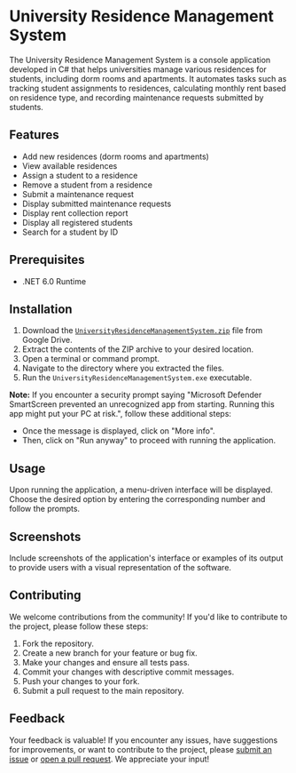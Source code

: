 # University Residence Management System

The University Residence Management System is a console application developed in C# that helps universities manage various residences for students, including dorm rooms and apartments. It automates tasks such as tracking student assignments to residences, calculating monthly rent based on residence type, and recording maintenance requests submitted by students.

## Features

- Add new residences (dorm rooms and apartments)
- View available residences
- Assign a student to a residence
- Remove a student from a residence
- Submit a maintenance request
- Display submitted maintenance requests
- Display rent collection report
- Display all registered students
- Search for a student by ID

## Prerequisites

- .NET 6.0 Runtime

## Installation

1. Download the [`UniversityResidenceManagementSystem.zip`](INSERT_GOOGLE_DRIVE_LINK_HERE) file from Google Drive.
2. Extract the contents of the ZIP archive to your desired location.
3. Open a terminal or command prompt.
4. Navigate to the directory where you extracted the files.
5. Run the `UniversityResidenceManagementSystem.exe` executable.

**Note:** If you encounter a security prompt saying "Microsoft Defender SmartScreen prevented an unrecognized app from starting. Running this app might put your PC at risk.", follow these additional steps:
   - Once the message is displayed, click on "More info".
   - Then, click on "Run anyway" to proceed with running the application.


## Usage

Upon running the application, a menu-driven interface will be displayed. Choose the desired option by entering the corresponding number and follow the prompts.

## Screenshots

Include screenshots of the application's interface or examples of its output to provide users with a visual representation of the software.

## Contributing

We welcome contributions from the community! If you'd like to contribute to the project, please follow these steps:

1. Fork the repository.
2. Create a new branch for your feature or bug fix.
3. Make your changes and ensure all tests pass.
4. Commit your changes with descriptive commit messages.
5. Push your changes to your fork.
6. Submit a pull request to the main repository.

## Feedback

Your feedback is valuable! If you encounter any issues, have suggestions for improvements, or want to contribute to the project, please [submit an issue](#) or [open a pull request](#). We appreciate your input!

